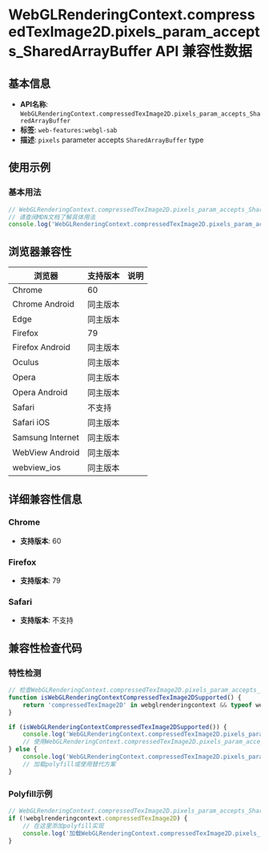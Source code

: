 # WebGLRenderingContext.compressedTexImage2D.pixels_param_accepts_SharedArrayBuffer API 兼容性数据

## 基本信息

- **API名称**: `WebGLRenderingContext.compressedTexImage2D.pixels_param_accepts_SharedArrayBuffer`
- **标签**: `web-features:webgl-sab`
- **描述**: `pixels` parameter accepts `SharedArrayBuffer` type

## 使用示例

### 基本用法

```javascript
// WebGLRenderingContext.compressedTexImage2D.pixels_param_accepts_SharedArrayBuffer 使用示例
// 请查阅MDN文档了解具体用法
console.log('WebGLRenderingContext.compressedTexImage2D.pixels_param_accepts_SharedArrayBuffer API');
```

## 浏览器兼容性

| 浏览器 | 支持版本 | 说明 |
|--------|----------|------|
| Chrome | 60 |  |
| Chrome Android | 同主版本 |  |
| Edge | 同主版本 |  |
| Firefox | 79 |  |
| Firefox Android | 同主版本 |  |
| Oculus | 同主版本 |  |
| Opera | 同主版本 |  |
| Opera Android | 同主版本 |  |
| Safari | 不支持 |  |
| Safari iOS | 同主版本 |  |
| Samsung Internet | 同主版本 |  |
| WebView Android | 同主版本 |  |
| webview_ios | 同主版本 |  |

## 详细兼容性信息

### Chrome

- **支持版本**: 60

### Firefox

- **支持版本**: 79

### Safari

- **支持版本**: 不支持

## 兼容性检查代码

### 特性检测

```javascript
// 检查WebGLRenderingContext.compressedTexImage2D.pixels_param_accepts_SharedArrayBuffer是否支持
function isWebGLRenderingContextCompressedTexImage2DSupported() {
    return 'compressedTexImage2D' in webglrenderingcontext && typeof webglrenderingcontext.compressedTexImage2D === 'function';
}

if (isWebGLRenderingContextCompressedTexImage2DSupported()) {
    console.log('WebGLRenderingContext.compressedTexImage2D.pixels_param_accepts_SharedArrayBuffer 支持');
    // 使用WebGLRenderingContext.compressedTexImage2D.pixels_param_accepts_SharedArrayBuffer
} else {
    console.log('WebGLRenderingContext.compressedTexImage2D.pixels_param_accepts_SharedArrayBuffer 不支持，需要polyfill');
    // 加载polyfill或使用替代方案
}
```

### Polyfill示例

```javascript
// WebGLRenderingContext.compressedTexImage2D.pixels_param_accepts_SharedArrayBuffer polyfill
if (!webglrenderingcontext.compressedTexImage2D) {
    // 在这里添加polyfill实现
    console.log('加载WebGLRenderingContext.compressedTexImage2D.pixels_param_accepts_SharedArrayBuffer polyfill');
}
```

